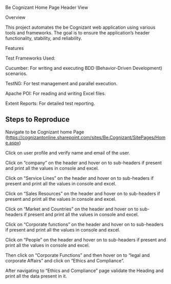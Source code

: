 Be Cognizant Home Page Header View  

Overview 

This project automates the be Cognizant web application using various tools and frameworks. The goal is to ensure the application’s header functionality, stability, and reliability. 

Features 

Test Frameworks Used: 

Cucumber: For writing and executing BDD (Behavior-Driven Development) scenarios. 

TestNG: For test management and parallel execution. 

Apache POI: For reading and writing Excel files. 

Extent Reports: For detailed test reporting. 

Steps to Reproduce 
-------------------------------------------------------------------------------------------------------------------------------------------------------------
Navigate to be Cognizant home Page (https://cognizantonline.sharepoint.com/sites/Be.Cognizant/SitePages/Home.aspx) 

Click on user profile and verify name and email of the user. 

Click on “company” on the header and hover on to sub-headers if present and print all the values in console and excel. 

Click on “Service Lines” on the header and hover on to sub-headers if present and print all the values in console and excel. 

Click on “Sales Resources” on the header and hover on to sub-headers if present and print all the values in console and excel. 

Click on “Market and Countries” on the header and hover on to sub-headers if present and print all the values in console and excel. 

Click on “Corporate functions” on the header and hover on to sub-headers if present and print all the values in console and excel. 

Click on “People” on the header and hover on to sub-headers if present and print all the values in console and excel. 

Then click on “Corporate Functions” and then hover on to “legal and corporate Affairs” and click on “Ethics and Compliance”. 

After navigating to “Ethics and Compliance” page validate the Heading and print all the data present in it. 
